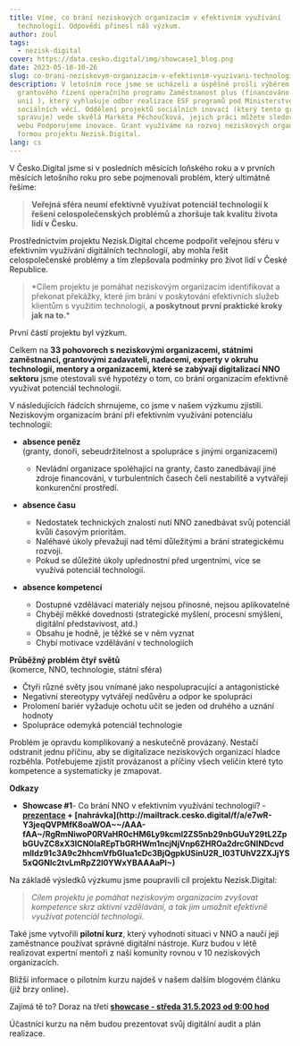 ```yaml
---
title: Víme, co brání neziskových organizacím v efektivním využívání
  technologií. Odpovědi přinesl náš výzkum.
author: zoul
tags:
  - nezisk-digital
cover: https://data.cesko.digital/img/showcase1_blog.png
date: 2023-05-10-10-26
slug: co-brani-neziskovym-organizacim-v-efektivnim-vyuzivani-technologii-prinasime-vysledky-vyzkumu
description: V letošním roce jsme se ucházeli a úspěšně prošli výběrem
  grantového řízení operačního programu Zaměstnanost plus (financováno Evropskou
  unií ), který vyhlašuje odbor realizace ESF programů pod Ministerstvem práce a
  sociálních věcí. Oddělení projektů sociálních inovací (který tento grant
  spravuje) vede skvělá Markéta Pěchoučková, jejich práci můžete sledovat na
  webu Podporujeme inovace. Grant využíváme na rozvoj neziskových organizací
  formou projektu Nezisk.Digital.
lang: cs
---
```

<!--StartFragment-->

<!--StartFragment-->



V Česko.Digital jsme si v posledních měsících loňského roku a v prvních měsících letošního roku pro sebe pojmenovali problém, který ultimátně řešíme: 

<!--StartFragment-->

> **Veřejná sféra neumí efektivně využívat potenciál technologií k řešení celospolečenských problémů a zhoršuje tak kvalitu života lidí v Česku.**

<!--EndFragment-->

<!--EndFragment-->

Prostřednictvím projektu Nezisk.Digital chceme podpořit veřejnou sféru v efektivním využívání digitálních technologií, aby mohla řešit celospolečenské problémy a tím zlepšovala podmínky pro život lidí v České Republice. 

> \*Cílem projektu je pomáhat neziskovým organizacím identifikovat a překonat překážky, které jim brání v poskytování efektivních služeb klientům s využitím technologií, **a poskytnout první praktické kroky jak na to.*** 

<!--StartFragment-->

P﻿rvní částí projektu byl výzkum. <!--StartFragment--> 

Celkem na **33 pohovorech s neziskovými organizacemi, státními zaměstnanci, grantovými zadavateli, nadacemi, experty v okruhu technologií, mentory a organizacemi, které se zabývají digitalizací NNO sektoru** jsme otestovali své hypotézy o tom, co brání organizacím efektivně využívat potenciál technologií.

<!--EndFragment-->

<!--StartFragment-->

V následujících řádcích shrnujeme, co jsme v našem výzkumu zjistili. Neziskovým organizacím brání při efektivním využívání potenciálu technologií:

* **absence peněz** \
  (granty, donoři, sebeudržitelnost a spolupráce s jinými organizacemi)

  * Nevládní organizace spoléhající na granty, často zanedbávají jiné zdroje financování, v turbulentních časech čelí nestabilitě a vytvářejí konkurenční prostředí.

<!--EndFragment--><!--StartFragment-->

* **absence času**

  * Nedostatek technických znalostí nutí NNO zanedbávat svůj potenciál kvůli časovým prioritám.
  * Naléhavé úkoly převažují nad těmi důležitými a brání strategickému rozvoji.
  * Pokud se důležité úkoly upřednostní před urgentními, více se využívá potenciál technologií.

<!--EndFragment--><!--StartFragment-->

* **absence kompetencí**

  * Dostupné vzdělávací materiály nejsou přínosné, nejsou aplikovatelné
  * Chybějí měkké dovednosti (strategické myšlení, procesní smýšlení, digitální představivost, atd.)
  * Obsahu je hodně, je těžké se v něm vyznat
  * Chybí motivace vzdělávání v technologiích

<!--EndFragment--><!--StartFragment-->



**Průběžný problém čtyř světů** \
(komerce, NNO, technologie, státní sféra)

* Čtyři různé světy jsou vnímané jako nespolupracující a antagonistické
* Negativní stereotypy vytvářejí nedůvěru a odpor ke spolupráci
* Prolomení bariér vyžaduje ochotu učit se jeden od druhého a uznání hodnoty
* Spolupráce odemyká potenciál technologie 

<!--EndFragment--><!--StartFragment-->

Problém je opravdu komplikovaný a neskutečně provázaný. Nestačí odstranit jednu příčinu, aby se digitalizace neziskových organizací hladce rozběhla. Potřebujeme zjistit provázanost a příčiny všech veličin které tyto kompetence a systematicky je zmapovat. 

<!--EndFragment--><!--StartFragment-->

**Odkazy**

* **Showcase #1**- Co brání NNO v efektivním využívání technologií?  - **[prezentace](http://mailtrack.cesko.digital/f/a/wqh34mAkeAPpzTaOd7gz2Q~~/AAA-fAA~/RgRmNiwoP0RnaHR0cHM6Ly9kb2NzLmdvb2dsZS5jb20vcHJlc2VudGF0aW9uL2QvMXkxRFVjVzZmQnBoS2xFMTQ0bjJDckE0VlE5cDhiai1IX28xdHVNbVFvQncvZWRpdD91c3A9c2hhcmVfbGlua1cDc3BjQgpkUSinU2R_I03TUhV2ZXJjYS5xQGNlc2tvLmRpZ2l0YWxYBAAAaPI~) + [nahrávka](http://mailtrack.cesko.digital/f/a/e7wR-Y3jeqQVPMfK8oaWOA~~/AAA-fAA~/RgRmNiwoP0RVaHR0cHM6Ly9kcml2ZS5nb29nbGUuY29tL2ZpbGUvZC8xX3lCN0laREpTbGRHWm1ncjNjVnp6ZHROa2drcGNINDcvdmlldz91c3A9c2hhcmVfbGlua1cDc3BjQgpkUSinU2R_I03TUhV2ZXJjYS5xQGNlc2tvLmRpZ2l0YWxYBAAAaPI~)**

<!--EndFragment--><!--StartFragment-->

N﻿a základě výsledků výzkumu jsme poupravili cíl projektu Nezisk.Digital: <!--StartFragment-->

> *Cílem projektu je pomáhat neziskovým organizacím zvyšovat kompetence skrz aktivní vzdělávání, a tak jim umožnit efektivně využívat potenciál technologii.*

<!--EndFragment-->

Také jsme vytvořili **pilotní kurz**, který vyhodnotí situaci v NNO a naučí její zaměstnance používat správné digitální nástroje. Kurz budou v létě realizovat expertní mentoři z naší komunity rovnou v 10 neziskových organizacích.

B﻿ližší informace o pilotním kurzu najdeš v našem dalším blogovém článku (již brzy online).

<!--EndFragment-->

Zajímá tě to? Doraz na třetí **[showcase - středa 31.5.2023 od 9:00 hod](https://calendar.google.com/calendar/event?action=TEMPLATE&tmeid=MjVibjZtZW8xcjFocm5sM[…]Wggcm9tYW5hQGNlc2tvLmRpZ2l0YWw&tmsrc=romana%40cesko.digital)**

Účastníci kurzu na něm budou prezentovat svůj digitální audit a plán realizace. 

<!--EndFragment--><!--StartFragment-->

<!--EndFragment-->